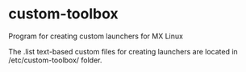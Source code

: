 custom-toolbox
===================

Program for creating custom launchers for MX Linux

The .list text-based custom files for creating launchers are located in /etc/custom-toolbox/ folder.
